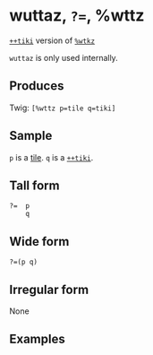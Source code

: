 wuttaz, `?=`, %wttz
============================

[`++tiki`]() version of [`%wtkz`]()

`wuttaz` is only used internally.

Produces
--------

Twig: `[%wttz p=tile q=tiki]`

Sample
------

`p` is a [tile](). `q` is a [`++tiki`]().

Tall form
---------

    ?=  p
        q

Wide form
---------

    ?=(p q)

Irregular form
--------------

None

Examples
--------
